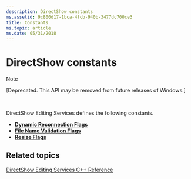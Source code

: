 ```yaml
---
description: DirectShow constants
ms.assetid: 9c800d17-1bca-4fcb-940b-3477dc700ce3
title: Constants
ms.topic: article
ms.date: 05/31/2018
---
```


# DirectShow constants

> [!Note]  
> \[Deprecated. This API may be removed from future releases of Windows.\]

 

DirectShow Editing Services defines the following constants.

-   [**Dynamic Reconnection Flags**](dynamic-reconnection-flags.md)
-   [**File Name Validation Flags**](file-name-validation-flags.md)
-   [**Resize Flags**](resize-flags.md)

## Related topics

<dl> <dt>

[DirectShow Editing Services C++ Reference](directshow-editing-services-c---reference.md)
</dt> </dl>

 

 



